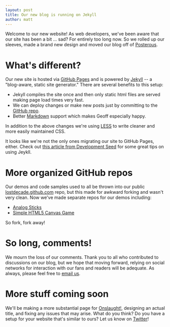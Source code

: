 ```yaml
---
layout: post
title: Our new blog is running on Jekyll
author: matt
---
```

Welcome to our new website! As web developers, we've been aware that our site has been a bit ... sad? For entirely too long now. So we rolled up our sleeves, made a brand new design and moved our blog off of [Posterous](http://posterous.com/).

# What's different?

Our new site is hosted via [GitHub Pages](http://pages.github.com/) and is powered by [Jekyll](https://github.com/mojombo/jekyll) -- a "blog-aware, static site generator." There are several benefits to this setup:

* Jekyll compiles the site once and then only static html files are served making page load times very fast.
* We can deploy changes or make new posts just by committing to the [GitHub repo](https://github.com/lostdecade/lostdecade.github.com).
* Better [Markdown](http://daringfireball.net/projects/markdown/) support which makes Geoff especially happy.

In addition to the above changes we're using [LESS](http://lesscss.org/) to write cleaner and more easily maintained CSS.

It looks like we're not the only ones migrating our site to GitHub Pages, either. Check out [this article from Development Seed](http://developmentseed.org/blog/2011/09/09/jekyll-github-pages/) for some great tips on using Jeykll.

# More organized GitHub repos

Our demos and code samples used to all be thrown into our public [lostdecade.github.com](https://github.com/lostdecade/lostdecade.github.com) repo, but this made for awkward forking and wasn't very clean. Now we've made separate repos for our demos including:

* [Analog Sticks](https://github.com/lostdecade/analog_sticks)
* [Simple HTML5 Canvas Game](https://github.com/lostdecade/simple_canvas_game)

So fork, fork away!

# So long, comments!

We mourn the loss of our comments. Thank you to all who contributed to discussions on our blog, but we hope that moving forward, relying on social networks for interaction with our fans and readers will be adequate. As always, please feel free to [email us](/contact/).

# More stuff coming soon

We'll be making a more substantial page for [Onslaught!](/onslaught_arena/), designing an actual title, and fixing any issues that may arise. What do you think? Do you have a setup for your website that's similar to ours? Let us know on [Twitter](https://twitter.com/#!/lostdecadegames)!
